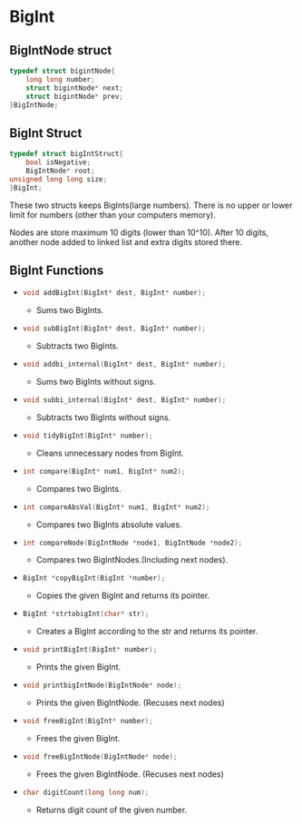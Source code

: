 # BigInt

## BigIntNode struct

```c
typedef struct bigintNode{
    long long number;
    struct bigintNode* next;
    struct bigintNode* prev;
}BigIntNode;
```

## BigInt Struct

```c
typedef struct bigIntStruct{
    bool isNegative;
    BigIntNode* root;
unsigned long long size;
}BigInt;
```

These two structs keeps BigInts(large numbers). There is no upper or lower limit for numbers
(other than your computers memory).

Nodes are store maximum 10 digits (lower than 10^10). After 10 digits, another node added to linked list and
extra digits stored there.

## BigInt Functions

* ```c 
  void addBigInt(BigInt* dest, BigInt* number);
  ```
    * Sums two BigInts.

* ```c 
  void subBigInt(BigInt* dest, BigInt* number);
  ```
    * Subtracts two BigInts.

* ```c 
  void addbi_internal(BigInt* dest, BigInt* number);
  ```
    * Sums two BigInts without signs.

* ```c 
  void subbi_internal(BigInt* dest, BigInt* number);
  ```
    * Subtracts two BigInts without signs.

* ```c 
  void tidyBigInt(BigInt* number);
  ```
    * Cleans unnecessary nodes from BigInt.

* ```c 
  int compare(BigInt* num1, BigInt* num2);
  ```
  * Compares two BigInts.

* ```c 
  int compareAbsVal(BigInt* num1, BigInt* num2);
  ```
  * Compares two BigInts absolute values.

* ```c 
  int compareNode(BigIntNode *node1, BigIntNode *node2);
  ```
  * Compares two BigIntNodes.(Including next nodes).

* ```c 
  BigInt *copyBigInt(BigInt *number);
  ```
  * Copies the given BigInt and returns its pointer.

* ```c 
  BigInt *strtobigInt(char* str);
  ```
  * Creates a BigInt according to the str and returns its pointer.

* ```c 
  void printBigInt(BigInt* number);
  ```
  * Prints the given BigInt.

* ```c 
  void printbigIntNode(BigIntNode* node);
  ```
  * Prints the given BigIntNode. (Recuses next nodes)

* ```c 
  void freeBigInt(BigInt* number);
  ```
  * Frees the given BigInt.

* ```c 
  void freeBigIntNode(BigIntNode* node);
  ```
  * Frees the given BigIntNode. (Recuses next nodes)

* ```c 
  char digitCount(long long num);
  ```
  * Returns digit count of the given number.